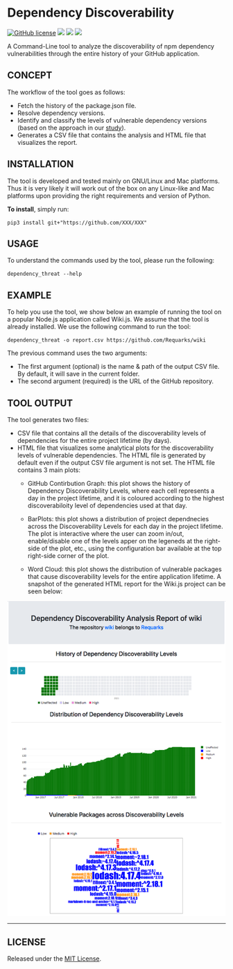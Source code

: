 Dependency Discoverability
=================
[![GitHub license](https://img.shields.io/github/license/Naereen/StrapDown.js.svg)](https://github.com/Naereen/StrapDown.js/blob/master/LICENSE)
![](https://badgen.net/badge/version/v1.0.0/red)
![](https://badgen.net/badge/python/3.5|3.6|3.7/blue)
![](https://badgen.net/badge/PRs/Welcome/green)
   
A Command-Line tool to analyze the discoverability of npm dependency vulnerabilities through the entire history of your GitHub application.


CONCEPT
---------------------------------------------------------------------
The workflow of the tool goes as follows:

* Fetch the history of the package.json file.
* Resolve dependency versions.
* Identify and classify the levels of vulnerable dependency versions (based on the approach in our [study](Anon.)).
* Generates a CSV file that contains the analysis and HTML file that visualizes the report.


INSTALLATION
-----------------------
The tool is developed and tested mainly on GNU/Linux and Mac platforms. Thus it is very likely it will work out of the box
on any Linux-like and Mac platforms upon providing the right requirements and version of Python.

**To install**, simply run:
```
pip3 install git+"https://github.com/XXX/XXX"
```

USAGE
-----------
To understand the commands used by the tool, please run the following:
```
dependency_threat --help
```

EXAMPLE
-----------
To help you use the tool, we show below an example of running the tool on a popular Node.js application called Wiki.js. We assume that the tool is already installed. We use the following command to run the tool:
```
dependency_threat -o report.csv https://github.com/Requarks/wiki
```
The previous command uses the two arguments:
* The first argument (optional) is the name & path of the output CSV file. By default, it will save in the current folder.
* The second argument (required) is the URL of the GitHub repository.


TOOL OUTPUT
-----------
The tool generates two files: 
* CSV file that contains all the details of the discoverability levels of dependencies for the entire project lifetime (by days).
* HTML file that visualizes some analytical plots for the discoverability levels of vulnerable dependencies. The HTML file is generated by default even if the output CSV file argument is not set. The HTML file contains 3 main plots:
    - GitHub Contirbution Graph: this plot shows the history of Dependency Discoverability Levels, where each cell represents a day in the project lifetime, and it is coloured according to the highest discoverabiloity level of dependencies used at that day.

    - BarPlots: this plot shows a distribution of project dependnecies across the Discoverability Levels for each day in the project lifetime. The plot is interactive where the user can zoom in/out, enable/disable one of the levels apper on the legeneds at the right-side of the plot, etc., using the configuration bar available at the top right-side corner of the plot.

    - Word Cloud: this plot shows the distribution of vulnerable packages that cause discoverability levels for the entire application lifetime.
A snapshot of the generated HTML report for the Wiki.js project can be seen below:

<p align="center">
  <img src="https://github.com/mahmoud-alfadel/Figure/blob/main/report.png" />
</p>



---
**LICENSE**
-----------
Released under the [MIT License](https://opensource.org/licenses/mit-license.php).

